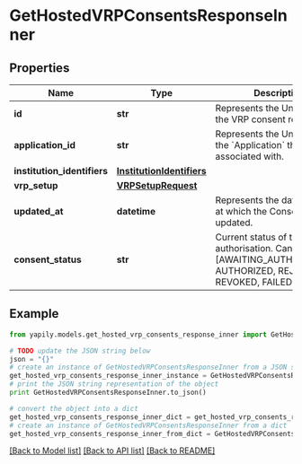 # GetHostedVRPConsentsResponseInner


## Properties
Name | Type | Description | Notes
------------ | ------------- | ------------- | -------------
**id** | **str** | Represents the Unique Id of the VRP consent request | 
**application_id** | **str** | Represents the Unique Id of the &#x60;Application&#x60; the user is associated with. | 
**institution_identifiers** | [**InstitutionIdentifiers**](InstitutionIdentifiers.md) |  | [optional] 
**vrp_setup** | [**VRPSetupRequest**](VRPSetupRequest.md) |  | [optional] 
**updated_at** | **datetime** | Represents the date and time at which the Consent was updated. | [optional] 
**consent_status** | **str** | Current status of the authorisation. Can be one of [AWAITING_AUTHORIZATION, AUTHORIZED, REJECTED, REVOKED, FAILED, EXPIRED] | [optional] 

## Example

```python
from yapily.models.get_hosted_vrp_consents_response_inner import GetHostedVRPConsentsResponseInner

# TODO update the JSON string below
json = "{}"
# create an instance of GetHostedVRPConsentsResponseInner from a JSON string
get_hosted_vrp_consents_response_inner_instance = GetHostedVRPConsentsResponseInner.from_json(json)
# print the JSON string representation of the object
print GetHostedVRPConsentsResponseInner.to_json()

# convert the object into a dict
get_hosted_vrp_consents_response_inner_dict = get_hosted_vrp_consents_response_inner_instance.to_dict()
# create an instance of GetHostedVRPConsentsResponseInner from a dict
get_hosted_vrp_consents_response_inner_from_dict = GetHostedVRPConsentsResponseInner.from_dict(get_hosted_vrp_consents_response_inner_dict)
```
[[Back to Model list]](../README.md#documentation-for-models) [[Back to API list]](../README.md#documentation-for-api-endpoints) [[Back to README]](../README.md)


